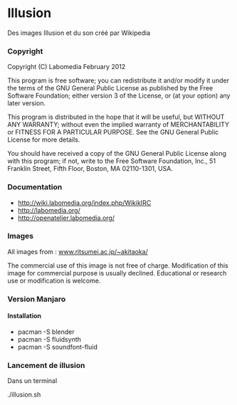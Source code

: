 # Illusion
Des images Illusion et du son créé par Wikipedia

### Copyright
Copyright (C) Labomedia February 2012

This program is free software; you can redistribute it and/or
modify it under the terms of the GNU General Public License
as published by the Free Software Foundation; either version 3
of the License, or (at your option) any later version.

This program is distributed in the hope that it will be useful,
but WITHOUT ANY WARRANTY; without even the implied warranty of
MERCHANTABILITY or FITNESS FOR A PARTICULAR PURPOSE.  See the
GNU General Public License for more details.

You should have received a copy of the GNU General Public License
along with this program; if not, write to the Free Software Foundation,
Inc., 51 Franklin Street, Fifth Floor, Boston, MA 02110-1301, USA.

### Documentation
* http://wiki.labomedia.org/index.php/WikikIRC
* http://labomedia.org/
* http://openatelier.labomedia.org/

### Images
All images from : www.ritsumei.ac.jp/~akitaoka/

The commercial use of this image is not free of charge. Modification of this image for commercial purpose is usually declined. Educational or research use or  modification is welcome.

### Version Manjaro
#### Installation
* pacman -S blender
* pacman -S fluidsynth
* pacman -S soundfont-fluid

### Lancement de illusion
Dans un terminal

./illusion.sh
